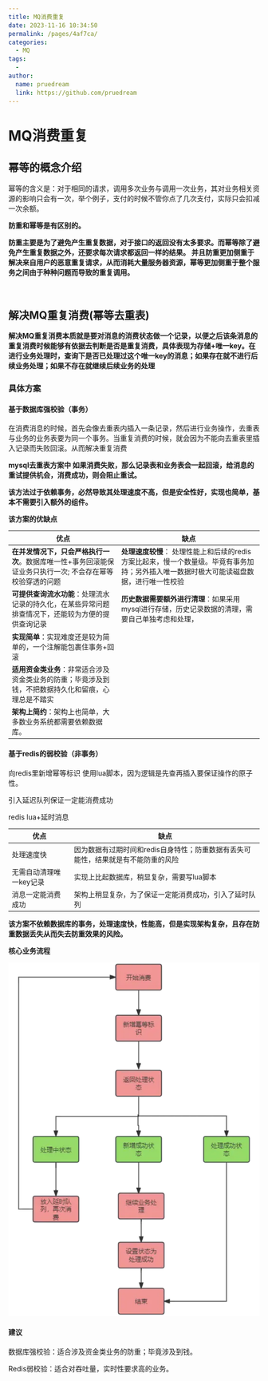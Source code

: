 ```yaml
---
title: MQ消费重复
date: 2023-11-16 10:34:50
permalink: /pages/4af7ca/
categories:
  - MQ
tags:
  - 
author: 
  name: pruedream
  link: https://github.com/pruedream
---
```

# MQ消费重复

 ## 幂等的概念介绍

幂等的含义是：对于相同的请求，调用多次业务与调用一次业务，其对业务相关资源的影响只会有一次，举个例子，支付的时候不管你点了几次支付，实际只会扣减一次余额。

**防重和幂等是有区别的。**

**防重主要是为了避免产生重复数据，对于接口的返回没有太多要求。而幂等除了避免产生重复数据之外，还要求每次请求都返回一样的结果。 并且防重更加侧重于解决来自用户的恶意重复请求，从而消耗大量服务器资源，幂等更加侧重于整个服务之间由于种种问题而导致的重复调用。**

<br>



## 解决MQ重复消费(幂等去重表)

**解决MQ重复消费本质就是要对消息的消费状态做一个记录，以便之后该条消息的重复消费时候能够有依据去判断是否是重复消费，具体表现为存储+唯一key。在进行业务处理时，查询下是否已处理过这个唯一key的消息；如果存在就不进行后续业务处理；如果不存在就继续后续业务的处理**   



 

### 具体方案



#### 基于数据库强校验（事务）

在消费消息的时候，首先会像去重表内插入一条记录，然后进行业务操作，去重表与业务的业务表要为同一个事务。当重复消费的时候，就会因为不能向去重表里插入记录而失败回滚。从而解决重复消费



**mysql去重表方案中   如果消费失败，那么记录表和业务表会一起回滚，给消息的重试提供机会，消费成功，则会阻止重试。**

 

 

**该方法过于依赖事务，必然导致其处理速度不高，但是安全性好，实现也简单，基本不需要引入额外的组件。**

**该方案的优缺点**

 

| 优点                                                         | 缺点                                                         |
| ------------------------------------------------------------ | ------------------------------------------------------------ |
| **在并发情况下，只会严格执行一次**。数据库唯一性+事务回滚能保证业务只执行一次; 不会存在幂等校验穿透的问题 | **处理速度较慢**： 处理性能上和后续的redis方案比起来，慢一个数量级。毕竟有事务加持；另外插入唯一数据时极大可能读磁盘数据，进行唯一性校验 |
| **可提供查询流水功能**：处理流水记录的持久化，在某些异常问题排查情况下，还能较为方便的提供查询记录 | **历史数据需要额外进行清理**：如果采用mysql进行存储，历史记录数据的清理，需要自己单独考虑和处理， |
| **实现简单**：实现难度还是较为简单的，一个注解能包裹住事务+回滚 |                                                              |
| **适用资金类业务**：非常适合涉及资金类业务的防重；毕竟涉及到钱，不把数据持久化和留痕，心理总是不踏实 |                                                              |
| **架构上简约**：架构上也简单，大多数业务系统都需要依赖数据库。 |                                                              |

 



#### 基于redis的弱校验（非事务）

 向redis里新增幂等标识 使用lua脚本，因为逻辑是先查再插入要保证操作的原子性。

引入延迟队列保证一定能消费成功



redis lua+延时消息  

| 优点                    | 缺点                                                         |
| ----------------------- | ------------------------------------------------------------ |
| 处理速度快              | 因为数据有过期时间和redis自身特性；防重数据有丢失可能性，结果就是有不能防重的风险 |
| 无需自动清理唯一key记录 | 实现上比起数据库，稍显复杂，需要写lua脚本                    |
| 消息一定能消费成功      | 架构上稍显复杂，为了保证一定能消费成功，引入了延时队列       |



**该方案不依赖数据库的事务，处理速度快，性能高，但是实现架构复杂，且存在防重数据丢失从而失去防重效果的风险。**

 **核心业务流程**



![image-20240311163644416](https://raw.githubusercontent.com/pruedream/PictureBed/main/image/image-20240311163644416.png)



#### 建议

 数据库强校验：适合涉及资金类业务的防重；毕竟涉及到钱。

Redis弱校验：适合对吞吐量，实时性要求高的业务。



